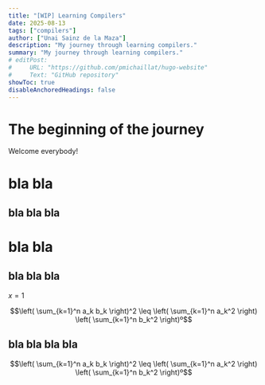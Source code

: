 ```yaml
---
title: "[WIP] Learning Compilers" 
date: 2025-08-13
tags: ["compilers"]
author: ["Unai Sainz de la Maza"]
description: "My journey through learning compilers."
summary: "My journey through learning compilers."
# editPost:
#     URL: "https://github.com/pmichaillat/hugo-website"
#     Text: "GitHub repository"
showToc: true
disableAnchoredHeadings: false
---
```


# The beginning of the journey

Welcome everybody!

# bla bla

## bla bla bla

# bla bla

## bla bla bla

$x = 1$

```math
\left( \sum_{k=1}^n a_k b_k \right)^2 \leq \left( \sum_{k=1}^n a_k^2 \right) \left( \sum_{k=1}^n b_k^2 \right)º
```

## bla bla bla bla

$$\left( \sum_{k=1}^n a_k b_k \right)^2 \leq \left( \sum_{k=1}^n a_k^2 \right) \left( \sum_{k=1}^n b_k^2 \right)º$$
